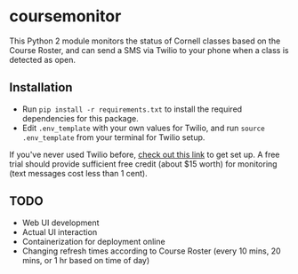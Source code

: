 # coursemonitor

This Python 2 module monitors the status of Cornell classes based on the Course Roster, and can
send a SMS via Twilio to your phone when a class is detected as open.

## Installation

- Run `pip install -r requirements.txt` to install the required dependencies for this package.
- Edit `.env_template` with your own values for Twilio, and run `source .env_template` from your terminal for Twilio setup.

If you've never used Twilio before, [check out this link](https://www.twilio.com/docs/quickstart/python/sms#sign-up-for-twilio-and-get-a-phone-number) to get set up.
A free trial should provide sufficient free credit (about $15 worth) for monitoring (text messages cost less than 1 cent).


## TODO

- Web UI development
- Actual UI interaction
- Containerization for deployment online
- Changing refresh times according to Course Roster (every 10 mins, 20 mins, or 1 hr based on time of day)
